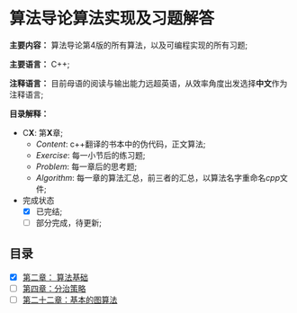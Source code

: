 # 算法导论算法实现及习题解答

**主要内容：** 算法导论第4版的所有算法，以及可编程实现的所有习题;

**主要语言：** C++;

**注释语言：** 目前母语的阅读与输出能力远超英语，从效率角度出发选择**中文**作为注释语言;

**目录解释：**

* C**X**: 第**X**章;
  * *Content*: c++翻译的书本中的伪代码，正文算法;
  * *Exercise*: 每一小节后的练习题;
  * *Problem*: 每一章后的思考题;
  * *Algorithm*: 每一章的算法汇总，前三者的汇总，以算法名字重命名*cpp*文件;
* 完成状态
  * [x] 已完结;
  * [ ] 部分完成，待更新;

## 目录
- [x] [第二章： 算法基础](https://github.com/jinjin2017c/CLRS/tree/main/C2)
- [ ] [第四章：分治策略](https://github.com/Jex97/CLRS/tree/main/C4)
- [ ] [第二十二章：基本的图算法](https://github.com/jinjin2017c/CLRS/tree/main/C22)
